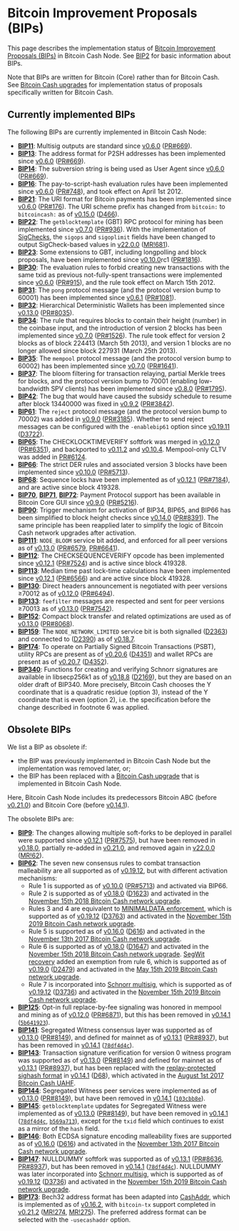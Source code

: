 Bitcoin Improvement Proposals (BIPs)
====================================

This page describes the implementation status of [Bitcoin Improvement Proposals (BIPs)](https://github.com/bitcoin/bips/blob/master/README.mediawiki)
in Bitcoin Cash Node. See [BIP2](https://github.com/bitcoin/bips/blob/master/bip-0002.mediawiki)
for basic information about BIPs.

Note that BIPs are written for Bitcoin (Core) rather than for Bitcoin Cash. See
[Bitcoin Cash upgrades](bch-upgrades.md) for implementation status of proposals
specifically written for Bitcoin Cash.

Currently implemented BIPs
--------------------------

The following BIPs are currently implemented in Bitcoin Cash Node:

* **[BIP11](https://github.com/bitcoin/bips/blob/master/bip-0011.mediawiki)**: Multisig outputs are standard since [v0.6.0](release-notes/release-notes-0.6.0.md) ([PR#669](https://github.com/bitcoin/bitcoin/pull/669)).
* **[BIP13](https://github.com/bitcoin/bips/blob/master/bip-0013.mediawiki)**: The address format for P2SH addresses has been implemented since [v0.6.0](release-notes/release-notes-0.6.0.md) ([PR#669](https://github.com/bitcoin/bitcoin/pull/669)).
* **[BIP14](https://github.com/bitcoin/bips/blob/master/bip-0014.mediawiki)**: The subversion string is being used as User Agent since [v0.6.0](release-notes/release-notes-0.6.0.md) ([PR#669](https://github.com/bitcoin/bitcoin/pull/669)).
* **[BIP16](https://github.com/bitcoin/bips/blob/master/bip-0016.mediawiki)**: The pay-to-script-hash evaluation rules have been implemented since [v0.6.0](release-notes/release-notes-0.6.0.md) ([PR#748](https://github.com/bitcoin/bitcoin/pull/748)), and took effect on April 1st 2012.
* **[BIP21](https://github.com/bitcoin/bips/blob/master/bip-0021.mediawiki)**: The URI format for Bitcoin payments has been implemented since [v0.6.0](release-notes/release-notes-0.6.0.md) ([PR#176](https://github.com/bitcoin/bitcoin/pull/176)). The URI scheme prefix has changed from `bitcoin:` to `bitcoincash:` as of [v0.15.0](release-notes/release-notes-0.15.0.md) ([D466](https://gitlab.com/bitcoin-cash-node/bitcoin-cash-node/-/commit/ca07bf33a79ff586d05634af8d31053512309466)).
* **[BIP22](https://github.com/bitcoin/bips/blob/master/bip-0022.mediawiki)**: The `getblocktemplate` (GBT) RPC protocol for mining has been implemented since [v0.7.0](release-notes/release-notes-0.7.0.md) ([PR#936](https://github.com/bitcoin/bitcoin/pull/936)). With the implementation of [SigChecks](https://upgradespecs.bitcoincashnode.org/2020-05-15-sigchecks/), the `sigops` and `sigoplimit` fields have been changed to output SigCheck-based values in [v22.0.0](release-notes/release-notes-22.0.0.md) ([MR!681](https://gitlab.com/bitcoin-cash-node/bitcoin-cash-node/-/merge_requests/681)).
* **[BIP23](https://github.com/bitcoin/bips/blob/master/bip-0023.mediawiki)**: Some extensions to GBT, including longpolling and block proposals, have been implemented since [v0.10.0](release-notes/release-notes-0.10.0.md)rc1 ([PR#1816](https://github.com/bitcoin/bitcoin/pull/1816)).
* **[BIP30](https://github.com/bitcoin/bips/blob/master/bip-0030.mediawiki)**: The evaluation rules to forbid creating new transactions with the same txid as previous not-fully-spent transactions were implemented since [v0.6.0](release-notes/release-notes-0.6.0.md) ([PR#915](https://github.com/bitcoin/bitcoin/pull/915)), and the rule took effect on March 15th 2012.
* **[BIP31](https://github.com/bitcoin/bips/blob/master/bip-0031.mediawiki)**: The `pong` protocol message (and the protocol version bump to 60001) has been implemented since [v0.6.1](release-notes/release-notes-0.6.1.md) ([PR#1081](https://github.com/bitcoin/bitcoin/pull/1081)).
* **[BIP32](https://github.com/bitcoin/bips/blob/master/bip-0032.mediawiki)**: Hierarchical Deterministic Wallets has been implemented since [v0.13.0](release-notes/release-notes-0.13.0.md) ([PR#8035](https://github.com/bitcoin/bitcoin/pull/8035)).
* **[BIP34](https://github.com/bitcoin/bips/blob/master/bip-0034.mediawiki)**: The rule that requires blocks to contain their height (number) in the coinbase input, and the introduction of version 2 blocks has been implemented since [v0.7.0](release-notes/release-notes-0.7.0.md) ([PR#1526](https://github.com/bitcoin/bitcoin/pull/1526)). The rule took effect for version 2 blocks as of block 224413 (March 5th 2013), and version 1 blocks are no longer allowed since block 227931 (March 25th 2013).
* **[BIP35](https://github.com/bitcoin/bips/blob/master/bip-0035.mediawiki)**: The `mempool` protocol message (and the protocol version bump to 60002) has been implemented since [v0.7.0](release-notes/release-notes-0.7.0.md) ([PR#1641](https://github.com/bitcoin/bitcoin/pull/1641)).
* **[BIP37](https://github.com/bitcoin/bips/blob/master/bip-0037.mediawiki)**: The bloom filtering for transaction relaying, partial Merkle trees for blocks, and the protocol version bump to 70001 (enabling low-bandwidth SPV clients) has been implemented since [v0.8.0](release-notes/release-notes-0.8.0.md) ([PR#1795](https://github.com/bitcoin/bitcoin/pull/1795)).
* **[BIP42](https://github.com/bitcoin/bips/blob/master/bip-0042.mediawiki)**: The bug that would have caused the subsidy schedule to resume after block 13440000 was fixed in [v0.9.2](release-notes/release-notes-0.9.2.md) ([PR#3842](https://github.com/bitcoin/bitcoin/pull/3842)).
* **[BIP61](https://github.com/bitcoin/bips/blob/master/bip-0061.mediawiki)**: The `reject` protocol message (and the protocol version bump to 70002) was added in [v0.9.0](release-notes/release-notes-0.9.0.md) ([PR#3185](https://github.com/bitcoin/bitcoin/pull/3185)). Whether to send reject messages can be configured with the `-enablebip61` option since [v0.19.11](release-notes/release-notes-0.19.11.md) ([D3722](https://gitlab.com/bitcoin-cash-node/bitcoin-cash-node/-/commit/c01807916050ff6b6afe7a55ec9fe6311981263a)).
* **[BIP65](https://github.com/bitcoin/bips/blob/master/bip-0065.mediawiki)**: The CHECKLOCKTIMEVERIFY softfork was merged in [v0.12.0](release-notes/release-notes-0.12.0.md) ([PR#6351](https://github.com/bitcoin/bitcoin/pull/6351)), and backported to [v0.11.2](release-notes/release-notes-0.11.2.md) and [v0.10.4](release-notes/release-notes-0.10.4.md). Mempool-only CLTV was added in [PR#6124](https://github.com/bitcoin/bitcoin/pull/6124).
* **[BIP66](https://github.com/bitcoin/bips/blob/master/bip-0066.mediawiki)**: The strict DER rules and associated version 3 blocks have been implemented since [v0.10.0](release-notes/release-notes-0.10.0.md) ([PR#5713](https://github.com/bitcoin/bitcoin/pull/5713)).
* **[BIP68](https://github.com/bitcoin/bips/blob/master/bip-0068.mediawiki)**: Sequence locks have been implemented as of [v0.12.1](release-notes/release-notes-0.12.1.md) ([PR#7184](https://github.com/bitcoin/bitcoin/pull/7184)), and are active since block 419328.
* **[BIP70](https://github.com/bitcoin/bips/blob/master/bip-0070.mediawiki)**, **[BIP71](https://github.com/bitcoin/bips/blob/master/bip-0071.mediawiki)**, **[BIP72](https://github.com/bitcoin/bips/blob/master/bip-0072.mediawiki)**: Payment Protocol support has been available in Bitcoin Core GUI since [v0.9.0](release-notes/release-notes-0.9.0.md) ([PR#5216](https://github.com/bitcoin/bitcoin/pull/5216)).
* **[BIP90](https://github.com/bitcoin/bips/blob/master/bip-0090.mediawiki)**: Trigger mechanism for activation of BIP34, BIP65, and BIP66 has been simplified to block height checks since [v0.14.0](release-notes/release-notes-0.14.0.md) ([PR#8391](https://github.com/bitcoin/bitcoin/pull/8391)). The same principle has been reapplied later to simplify the logic of Bitcoin Cash network upgrades after activation.
* **[BIP111](https://github.com/bitcoin/bips/blob/master/bip-0111.mediawiki)**: `NODE_BLOOM` service bit added, and enforced for all peer versions as of [v0.13.0](release-notes/release-notes-0.13.0.md) ([PR#6579](https://github.com/bitcoin/bitcoin/pull/6579), [PR#6641](https://github.com/bitcoin/bitcoin/pull/6641)).
* **[BIP112](https://github.com/bitcoin/bips/blob/master/bip-0112.mediawiki)**: The CHECKSEQUENCEVERIFY opcode has been implemented since [v0.12.1](release-notes/release-notes-0.12.1.md) ([PR#7524](https://github.com/bitcoin/bitcoin/pull/7524)) and is active since block 419328.
* **[BIP113](https://github.com/bitcoin/bips/blob/master/bip-0113.mediawiki)**: Median time past lock-time calculations have been implemented since [v0.12.1](release-notes/release-notes-0.12.1.md) ([PR#6566](https://github.com/bitcoin/bitcoin/pull/6566)) and are active since block 419328.
* **[BIP130](https://github.com/bitcoin/bips/blob/master/bip-0130.mediawiki)**: Direct headers announcement is negotiated with peer versions ≥70012 as of [v0.12.0](release-notes/release-notes-0.12.0.md) ([PR#6494](https://github.com/bitcoin/bitcoin/pull/6494)).
* **[BIP133](https://github.com/bitcoin/bips/blob/master/bip-0133.mediawiki)**: `feefilter` messages are respected and sent for peer versions ≥70013 as of [v0.13.0](release-notes/release-notes-0.13.0.md) ([PR#7542](https://github.com/bitcoin/bitcoin/pull/7542)).
* **[BIP152](https://github.com/bitcoin/bips/blob/master/bip-0152.mediawiki)**: Compact block transfer and related optimizations are used as of [v0.13.0](release-notes/release-notes-0.13.0.md) ([PR#8068](https://github.com/bitcoin/bitcoin/pull/8068)).
* **[BIP159](https://github.com/bitcoin/bips/blob/master/bip-0159.mediawiki)**: The `NODE_NETWORK_LIMITED` service bit is both signalled ([D2363](https://gitlab.com/bitcoin-cash-node/bitcoin-cash-node/-/commit/00fa5cd2962e5d0ded4dc2352f45f8b29504d06c)) and connected to ([D2390](https://gitlab.com/bitcoin-cash-node/bitcoin-cash-node/-/commit/7a1e39e8364c4f06ba83e6e091cbc91f75ad7d05)) as of [v0.18.7](release-notes/release-notes-0.18.7.md).
* **[BIP174](https://github.com/bitcoin/bips/blob/master/bip-0174.mediawiki)**: To operate on Partially Signed Bitcoin Transactions (PSBT), utility RPCs are present as of [v0.20.6](release-notes/release-notes-0.20.6.md) ([D4351](https://gitlab.com/bitcoin-cash-node/bitcoin-cash-node/-/commit/6e5278d366157ba51890cdb77602b253a8b7c0b9)) and wallet RPCs are present as of [v0.20.7](release-notes/release-notes-0.20.7.md) ([D4352](https://gitlab.com/bitcoin-cash-node/bitcoin-cash-node/-/commit/f25d2ad300d902f1e99ffaf7ff0037bbc586b44b)).
* **[BIP340](https://github.com/bitcoin/bips/blob/master/bip-0340.mediawiki)**: Functions for creating and verifying Schnorr signatures are available in libsecp256k1 as of [v0.18.8](release-notes/release-notes-0.18.8.md) ([D2169](https://gitlab.com/bitcoin-cash-node/bitcoin-cash-node/-/commit/2cbe9dc971bd3a3e7e25684afb2e080d184917a7)), but they are based on an older draft of BIP340. More precisely, Bitcoin Cash chooses the Y coordinate that is a quadratic residue (option 3), instead of the Y coordinate that is even (option 2), i.e. the specification before the change described in footnote 6 was applied.

Obsolete BIPs
-------------

We list a BIP as obsolete if:

* the BIP was previously implemented in Bitcoin Cash Node but the implementation
  was removed later, or;
* the BIP has been replaced with a [Bitcoin Cash upgrade](bch-upgrades.md) that
  is implemented in Bitcoin Cash Node.

Here, Bitcoin Cash Node includes its predecessors Bitcoin ABC (before [v0.21.0](release-notes/release-notes-0.21.0.md))
and Bitcoin Core (before [v0.14.1](release-notes/release-notes-0.14.1.md)).

The obsolete BIPs are:

* **[BIP9](https://github.com/bitcoin/bips/blob/master/bip-0009.mediawiki)**: The changes allowing multiple soft-forks to be deployed in parallel were supported since [v0.12.1](release-notes/release-notes-0.12.1.md)  ([PR#7575](https://github.com/bitcoin/bitcoin/pull/7575)), but have been removed in [v0.18.0](release-notes/release-notes-0.18.0.md), partially re-added in [v0.21.0](release-notes/release-notes-0.21.0.md), and removed again in [v22.0.0](release-notes/release-notes-22.0.0.md) ([MR!62](https://gitlab.com/bitcoin-cash-node/bitcoin-cash-node/-/merge_requests/62)).
* **[BIP62](https://github.com/bitcoin/bips/blob/master/bip-0062.mediawiki)**: The seven new consensus rules to combat transaction malleability are all supported as of [v0.19.12](release-notes/release-notes-0.19.12.md), but with different activation mechanisms:
    * Rule 1 is supported as of [v0.10.0](release-notes/release-notes-0.10.0.md) ([PR#5713](https://github.com/bitcoin/bitcoin/pull/5713)) and activated via BIP66.
    * Rule 2 is supported as of [v0.18.0](release-notes/release-notes-0.18.0.md) ([D1623](https://gitlab.com/bitcoin-cash-node/bitcoin-cash-node/-/commit/4714cd3622565b35d08fa71d932482ad760cc0ba)) and activated in the [November 15th 2018 Bitcoin Cash network upgrade](https://upgradespecs.bitcoincashnode.org/2018-nov-upgrade/).
    * Rules 3 and 4 are equivalent to [MINIMALDATA enforcement](https://upgradespecs.bitcoincashnode.org/2019-11-15-minimaldata/), which is supported as of [v0.19.12](release-notes/release-notes-0.19.12.md) ([D3763](https://gitlab.com/bitcoin-cash-node/bitcoin-cash-node/-/commit/38d64b15884bcc0cd2e84ecc7c0fd9b3d2a50930)) and activated in the [November 15th 2019 Bitcoin Cash network upgrade](https://upgradespecs.bitcoincashnode.org/2019-11-15-upgrade/).
    * Rule 5 is supported as of [v0.16.0](release-notes/release-notes-0.16.0.md) ([D616](https://gitlab.com/bitcoin-cash-node/bitcoin-cash-node/-/commit/aeb72d7f3c737947090884390fbe28d00e4e0621)) and activated in the [November 13th 2017 Bitcoin Cash network upgrade](https://upgradespecs.bitcoincashnode.org/nov-13-hardfork-spec/).
    * Rule 6 is supported as of [v0.18.0](release-notes/release-notes-0.18.0.md) ([D1647](https://gitlab.com/bitcoin-cash-node/bitcoin-cash-node/-/commit/073d453b4ae71b0744e4b1b723066373a3b80acb)) and activated in the [November 15th 2018 Bitcoin Cash network upgrade](https://upgradespecs.bitcoincashnode.org/2018-nov-upgrade/). [SegWit recovery](https://upgradespecs.bitcoincashnode.org/2019-05-15-segwit-recovery/) added an exemption from rule 6, which is supported as of [v0.19.0](release-notes/release-notes-0.19.0.md) ([D2479](https://gitlab.com/bitcoin-cash-node/bitcoin-cash-node/-/commit/f19955048697770a9743458f823a6c84d8140ac4)) and activated in the [May 15th 2019 Bitcoin Cash network upgrade](https://upgradespecs.bitcoincashnode.org/2019-05-15-upgrade/).
    * Rule 7 is incorporated into [Schnorr multisig](https://upgradespecs.bitcoincashnode.org/2019-11-15-schnorrmultisig/), which is supported as of [v0.19.12](release-notes/release-notes-0.19.12.md) ([D3736](https://gitlab.com/bitcoin-cash-node/bitcoin-cash-node/-/commit/2a1e1d244b1b31ac5b4a800bf085578b85a6af9f)) and activated in the [November 15th 2019 Bitcoin Cash network upgrade](https://upgradespecs.bitcoincashnode.org/2019-11-15-upgrade/).
* **[BIP125](https://github.com/bitcoin/bips/blob/master/bip-0125.mediawiki)**: Opt-in full replace-by-fee signaling was honored in mempool and mining as of [v0.12.0](release-notes/release-notes-0.12.0.md) ([PR#6871](https://github.com/bitcoin/bitcoin/pull/6871)), but this has been removed in [v0.14.1](release-notes/release-notes-0.14.1.md) ([`5b641923`](https://gitlab.com/bitcoin-cash-node/bitcoin-cash-node/-/commit/5b6419234d530b661977ec5b3960473c23a9e3fc)).
* **[BIP141](https://github.com/bitcoin/bips/blob/master/bip-0141.mediawiki)**: Segregated Witness consensus layer was supported as of [v0.13.0](release-notes/release-notes-0.13.0.md) ([PR#8149](https://github.com/bitcoin/bitcoin/pull/8149)), and defined for mainnet as of [v0.13.1](release-notes/release-notes-0.13.1.md) ([PR#8937](https://github.com/bitcoin/bitcoin/pull/8937)), but has been removed in [v0.14.1](release-notes/release-notes-0.14.1.md) ([`78df4d4c`](https://gitlab.com/bitcoin-cash-node/bitcoin-cash-node/-/commit/78df4d4c045956c17b79e290133e7788f2d2ff7b)).
* **[BIP143](https://github.com/bitcoin/bips/blob/master/bip-0143.mediawiki)**: Transaction signature verification for version 0 witness program was supported as of [v0.13.0](release-notes/release-notes-0.13.0.md) ([PR#8149](https://github.com/bitcoin/bitcoin/pull/8149)) and defined for mainnet as of [v0.13.1](release-notes/release-notes-0.13.1.md) ([PR#8937](https://github.com/bitcoin/bitcoin/pull/8937)), but has been replaced with the [replay-protected sighash format](https://upgradespecs.bitcoincashnode.org/replay-protected-sighash/) in [v0.14.1](release-notes/release-notes-0.14.1.md) ([D68](https://gitlab.com/bitcoin-cash-node/bitcoin-cash-node/-/commit/db6218a119dda2ed09d42bb45e44abff9810d7ec#4991ff4d3409dea6845eb786eea9b14f5b78b1cd)), which activated in the [August 1st 2017 Bitcoin Cash UAHF](https://upgradespecs.bitcoincashnode.org/uahf-technical-spec/).
* **[BIP144](https://github.com/bitcoin/bips/blob/master/bip-0144.mediawiki)**: Segregated Witness peer services were implemented as of [v0.13.0](release-notes/release-notes-0.13.0.md) ([PR#8149](https://github.com/bitcoin/bitcoin/pull/8149)), but have been removed in [v0.14.1](release-notes/release-notes-0.14.1.md) ([`103cbb8e`](https://gitlab.com/bitcoin-cash-node/bitcoin-cash-node/-/commit/103cbb8e035745e9303350d57d85b32c1330cdf5)).
* **[BIP145](https://github.com/bitcoin/bips/blob/master/bip-0145.mediawiki)**: `getblocktemplate` updates for Segregated Witness were implemented as of [v0.13.0](release-notes/release-notes-0.13.0.md) ([PR#8149](https://github.com/bitcoin/bitcoin/pull/8149)), but have been removed in [v0.14.1](release-notes/release-notes-0.14.1.md) ([`78df4d4c`](https://gitlab.com/bitcoin-cash-node/bitcoin-cash-node/-/commit/78df4d4c045956c17b79e290133e7788f2d2ff7b), [`b569a713`](https://gitlab.com/bitcoin-cash-node/bitcoin-cash-node/-/commit/b569a7134199f898098b736341ef8bb4cceb6d11)), except for the `txid` field which continues to exist as a mirror of the `hash` field.
* **[BIP146](https://github.com/bitcoin/bips/blob/master/bip-0146.mediawiki)**: Both ECDSA signature encoding malleability fixes are supported as of [v0.16.0](release-notes/release-notes-0.16.0.md) ([D616](https://gitlab.com/bitcoin-cash-node/bitcoin-cash-node/-/commit/aeb72d7f3c737947090884390fbe28d00e4e0621)) and activated in the [November 13th 2017 Bitcoin Cash network upgrade](https://upgradespecs.bitcoincashnode.org/nov-13-hardfork-spec/).
* **[BIP147](https://github.com/bitcoin/bips/blob/master/bip-0147.mediawiki)**: NULLDUMMY softfork was supported as of [v0.13.1](release-notes/release-notes-0.13.1.md) ([PR#8636](https://github.com/bitcoin/bitcoin/pull/8636), [PR#8937](https://github.com/bitcoin/bitcoin/pull/8937)), but has been removed in [v0.14.1](release-notes/release-notes-0.14.1.md) ([`78df4d4c`](https://gitlab.com/bitcoin-cash-node/bitcoin-cash-node/-/commit/78df4d4c045956c17b79e290133e7788f2d2ff7b)). NULLDUMMY was later incorporated into [Schnorr multisig](https://upgradespecs.bitcoincashnode.org/2019-11-15-schnorrmultisig/), which is supported as of [v0.19.12](release-notes/release-notes-0.19.12.md) ([D3736](https://gitlab.com/bitcoin-cash-node/bitcoin-cash-node/-/commit/2a1e1d244b1b31ac5b4a800bf085578b85a6af9f)) and activated in the [November 15th 2019 Bitcoin Cash network upgrade](https://upgradespecs.bitcoincashnode.org/2019-11-15-upgrade/).
* **[BIP173](https://github.com/bitcoin/bips/blob/master/bip-0173.mediawiki)**: Bech32 address format has been adapted into [CashAddr](https://upgradespecs.bitcoincashnode.org/cashaddr/), which is implemented as of [v0.16.2](release-notes/release-notes-0.16.2.md), with `bitcoin-tx` support completed in [v0.21.2](release-notes/release-notes-0.21.2.md) ([MR!274](https://gitlab.com/bitcoin-cash-node/bitcoin-cash-node/-/merge_requests/274), [MR!275](https://gitlab.com/bitcoin-cash-node/bitcoin-cash-node/-/merge_requests/275)). The preferred address format can be selected with the `-usecashaddr` option.

